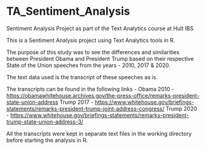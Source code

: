 # TA_Sentiment_Analysis
Sentiment Analysis Project as part of the Text Analytics course at Hult IBS

This is a Sentiment Analysis project using Text Analytics tools in R.

The purpose of this study was to see the differences and similarities between President Obama and President Trump based on their respective State of the Union speeches from the years - 2010, 2017 & 2020.

The text data used is the transcript of these speeches as is.

The transcripts can be found in the following links -
Obama 2010 - https://obamawhitehouse.archives.gov/the-press-office/remarks-president-state-union-address
Trump 2017 - https://www.whitehouse.gov/briefings-statements/remarks-president-trump-joint-address-congress/
Trump 2020 - https://www.whitehouse.gov/briefings-statements/remarks-president-trump-state-union-address-3/

All the transcripts were kept in separate text files in the working directory before starting the analysis in R.

